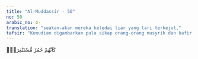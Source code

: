 ```yaml
---
title: "Al-Muddassir - 50"
no: 50
arabic_no: ٥٠
translation: "seakan-akan mereka keledai liar yang lari terkejut,"
tafsir: "Kemudian digambarkan pula sikap orang-orang musyrik dan kafir itu menghindarkan diri dari peringatan agama. Mereka diibaratkan seperti keledai liar yang lari terkejut menjauh dari singa. Artinya mereka orang-orang musyrik itu lari dari Muhammad saw atau mereka yang kafir itu lari dari agama Islam, seperti keledai ketakutan lari dikejar singa, atau lari ketakutan karena diburu manusia (pemburu).\n\nAyat ini mengisyaratkan pula bahwa orang-orang yang seharusnya telah menerima seruan Islam dan mengambil pelajaran dari peringatan-peringatan yang diberikan Allah, malah justru menentangnya tanpa sebab-sebab yang logis. Di sini pula kita perbandingkan bagaimana seekor keledai lari ketakutan tanpa arah. Demikian pula manusia lari dari agama tanpa alasan yang tepat. Sifat berusaha menghindarkan diri dari kewajiban-kewajiban agama seperti itu kita lihat sekarang, memang sejak dari dulu telah digambarkan oleh Al-Qur'an."
---
```


كَاَنَّهُمْ حُمُرٌ مُّسْتَنْفِرَةٌۙ

